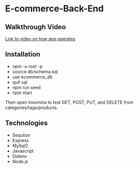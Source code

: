 # E-commerce-Back-End

## Walkthrough Video
[Link to video on how app operates](https://drive.google.com/file/d/1G1TEDzwEcaH3i4uR_42RNQj9FyPPL45E/view)

## Installation
* npm -u root -p
* source db/schema.sql
* use ecommerce_db
* quit sql
* npm run seed
* npm start

Then open Insomina to test GET, POST, PUT, and DELETE from categories/tags/products.

## Technologies 
* Sequlize
* Express
* MySql2
* Javascript
* Dotenv
* Node.js